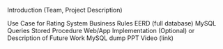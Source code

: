 Introduction (Team, Project Description)

Use Case for Rating System 
Business Rules 
EERD (full database) 
MySQL Queries 
Stored Procedure 
Web/App Implementation (Optional) or Description of Future Work 
MySQL dump 
PPT Video (link)

